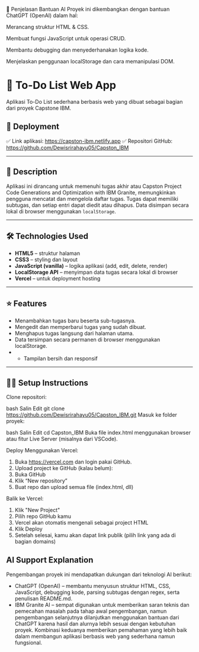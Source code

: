 🤖 Penjelasan Bantuan AI
Proyek ini dikembangkan dengan bantuan ChatGPT (OpenAI) dalam hal:

Merancang struktur HTML & CSS.

Membuat fungsi JavaScript untuk operasi CRUD.

Membantu debugging dan menyederhanakan logika kode.

Menjelaskan penggunaan localStorage dan cara memanipulasi DOM.
# 📝 To-Do List Web App
Aplikasi To-Do List sederhana berbasis web yang dibuat sebagai bagian dari proyek Capstone IBM.

## 🚀 Deployment
✅ Link aplikasi: https://capston-ibm.netlify.app
✅ Repositori GitHub: https://github.com/Dewisrirahayu05/Capston_IBM

---

## 📌 Description

Aplikasi ini dirancang untuk memenuhi tugas akhir atau Capston Project Code Generations and Optimization with IBM Granite, memungkinkan pengguna mencatat dan mengelola daftar tugas. Tugas dapat memiliki subtugas, dan setiap entri dapat diedit atau dihapus. Data disimpan secara lokal di browser menggunakan `localStorage`.

---

## 🛠️ Technologies Used

- **HTML5** – struktur halaman
- **CSS3** – styling dan layout
- **JavaScript (vanilla)** – logika aplikasi (add, edit, delete, render)
- **LocalStorage API** – menyimpan data tugas secara lokal di browser
- **Vercel** – untuk deployment hosting 

---

## ⭐ Features
- Menambahkan tugas baru beserta sub-tugasnya.
- Mengedit dan memperbarui tugas yang sudah dibuat.
- Menghapus tugas langsung dari halaman utama.
- Data tersimpan secara permanen di browser menggunakan localStorage.
- - Tampilan bersih dan responsif

---

## 🧑‍💻 Setup Instructions
Clone repositori:

bash
Salin
Edit
git clone https://github.com/Dewisrirahayu05/Capston_IBM.git
Masuk ke folder proyek:

bash
Salin
Edit
cd Capston_IBM
Buka file index.html menggunakan browser atau fitur Live Server (misalnya dari VSCode).

Deploy Menggunakan Vercel:
1. Buka https://vercel.com dan login pakai GitHub.
2. Upload project ke GitHub (kalau belum):
3. Buka GitHub
4. Klik “New repository”
5. Buat repo dan upload semua file (index.html, dll)

Balik ke Vercel:
1. Klik "New Project"
2. Pilih repo GitHub kamu
3. Vercel akan otomatis mengenali sebagai project HTML
4. Klik Deploy
5. Setelah selesai, kamu akan dapat link publik (pilih link yang ada di bagian domains)

## AI Support Explanation
Pengembangan proyek ini mendapatkan dukungan dari teknologi AI berikut:
- ChatGPT (OpenAI) – membantu menyusun struktur HTML, CSS, JavaScript, debugging kode, parsing subtugas dengan regex, serta penulisan README.md.
- IBM Granite AI – sempat digunakan untuk memberikan saran teknis dan pemecahan masalah pada tahap awal pengembangan, namun pengembangan selanjutnya dilanjutkan menggunakan bantuan dari ChatGPT karena hasil dan alurnya lebih sesuai dengan kebutuhan proyek.
Kombinasi keduanya memberikan pemahaman yang lebih baik dalam membangun aplikasi berbasis web yang sederhana namun fungsional.
